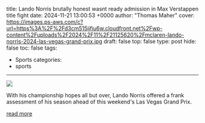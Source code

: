 title: Lando Norris brutally honest wasnt ready admission in Max Verstappen title fight
date: 2024-11-21 13:00:53 +0000
author: "Thomas Maher"
cover: https://images.ps-aws.com/c?url=https%3A%2F%2Fd3cm515ijfiu6w.cloudfront.net%2Fwp-content%2Fuploads%2F2024%2F11%2F21125620%2Fmclaren-lando-norris-2024-las-vegas-grand-prix.jpg
draft: false
top: false
type: post
hide: false
toc: false
tags:
  - Sports
categories:
  - sports
---

![](https://images.ps-aws.com/c?url=https%3A%2F%2Fd3cm515ijfiu6w.cloudfront.net%2Fwp-content%2Fuploads%2F2024%2F11%2F21125620%2Fmclaren-lando-norris-2024-las-vegas-grand-prix.jpg)

With his championship hopes all but over, Lando Norris offered a frank assessment of his season ahead of this weekend's Las Vegas Grand Prix.

[read more](https://www.planetf1.com/news/lando-norris-wasnt-outright-ready-for-max-verstappen-title-fight-las-vegas-grand-prix)
